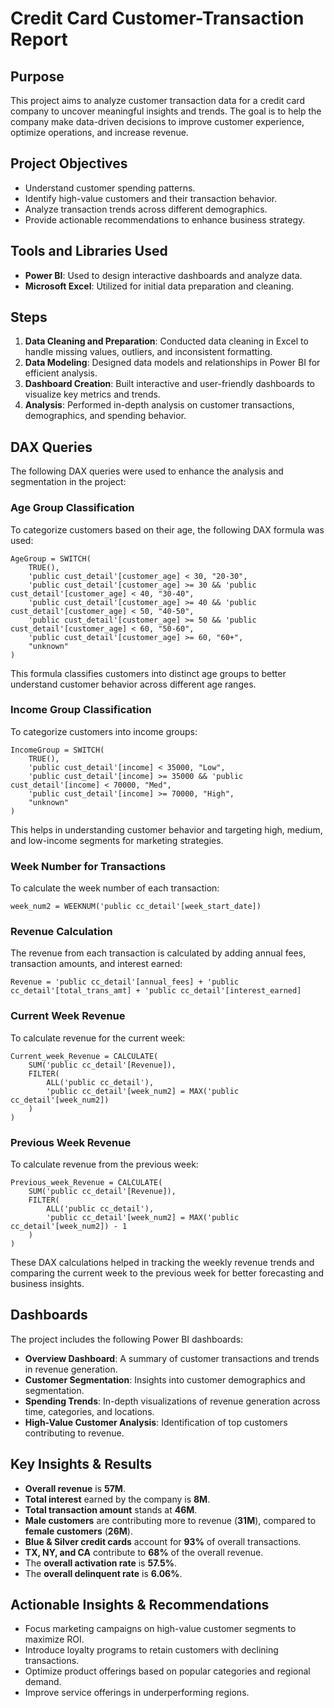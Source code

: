 # Credit Card Customer-Transaction Report

## Purpose
This project aims to analyze customer transaction data for a credit card company to uncover meaningful insights and trends. The goal is to help the company make data-driven decisions to improve customer experience, optimize operations, and increase revenue.

## Project Objectives
- Understand customer spending patterns.
- Identify high-value customers and their transaction behavior.
- Analyze transaction trends across different demographics.
- Provide actionable recommendations to enhance business strategy.

## Tools and Libraries Used
- **Power BI**: Used to design interactive dashboards and analyze data.
- **Microsoft Excel**: Utilized for initial data preparation and cleaning.

## Steps
1. **Data Cleaning and Preparation**: Conducted data cleaning in Excel to handle missing values, outliers, and inconsistent formatting.
2. **Data Modeling**: Designed data models and relationships in Power BI for efficient analysis.
3. **Dashboard Creation**: Built interactive and user-friendly dashboards to visualize key metrics and trends.
4. **Analysis**: Performed in-depth analysis on customer transactions, demographics, and spending behavior.

## DAX Queries

The following DAX queries were used to enhance the analysis and segmentation in the project:

### **Age Group Classification**
To categorize customers based on their age, the following DAX formula was used:

```DAX
AgeGroup = SWITCH(
    TRUE(),
    'public cust_detail'[customer_age] < 30, "20-30",
    'public cust_detail'[customer_age] >= 30 && 'public cust_detail'[customer_age] < 40, "30-40",
    'public cust_detail'[customer_age] >= 40 && 'public cust_detail'[customer_age] < 50, "40-50",
    'public cust_detail'[customer_age] >= 50 && 'public cust_detail'[customer_age] < 60, "50-60",
    'public cust_detail'[customer_age] >= 60, "60+",
    "unknown"
)
```
This formula classifies customers into distinct age groups to better understand customer behavior across different age ranges.

### **Income Group Classification**
To categorize customers into income groups:

```DAX
IncomeGroup = SWITCH(
    TRUE(),
    'public cust_detail'[income] < 35000, "Low",
    'public cust_detail'[income] >= 35000 && 'public cust_detail'[income] < 70000, "Med",
    'public cust_detail'[income] >= 70000, "High",
    "unknown"
)
```
This helps in understanding customer behavior and targeting high, medium, and low-income segments for marketing strategies.

### **Week Number for Transactions**
To calculate the week number of each transaction:

```DAX
week_num2 = WEEKNUM('public cc_detail'[week_start_date])
```

### **Revenue Calculation**
The revenue from each transaction is calculated by adding annual fees, transaction amounts, and interest earned:

```DAX
Revenue = 'public cc_detail'[annual_fees] + 'public cc_detail'[total_trans_amt] + 'public cc_detail'[interest_earned]
```

### **Current Week Revenue**
To calculate revenue for the current week:

```DAX
Current_week_Revenue = CALCULATE(
    SUM('public cc_detail'[Revenue]),
    FILTER(
        ALL('public cc_detail'),
        'public cc_detail'[week_num2] = MAX('public cc_detail'[week_num2])
    )
)
```

### **Previous Week Revenue**
To calculate revenue from the previous week:

```DAX
Previous_week_Revenue = CALCULATE(
    SUM('public cc_detail'[Revenue]),
    FILTER(
        ALL('public cc_detail'),
        'public cc_detail'[week_num2] = MAX('public cc_detail'[week_num2]) - 1
    )
)
```

These DAX calculations helped in tracking the weekly revenue trends and comparing the current week to the previous week for better forecasting and business insights.

## Dashboards
The project includes the following Power BI dashboards:
- **Overview Dashboard**: A summary of customer transactions and trends in revenue generation.
- **Customer Segmentation**: Insights into customer demographics and segmentation.
- **Spending Trends**: In-depth visualizations of revenue generation across time, categories, and locations.
- **High-Value Customer Analysis**: Identification of top customers contributing to revenue.

## Key Insights & Results
- **Overall revenue** is **57M**.
- **Total interest** earned by the company is **8M**.
- **Total transaction amount** stands at **46M**.
- **Male customers** are contributing more to revenue (**31M**), compared to **female customers** (**26M**).
- **Blue & Silver credit cards** account for **93%** of overall transactions.
- **TX, NY, and CA** contribute to **68%** of the overall revenue.
- The **overall activation rate** is **57.5%**.
- The **overall delinquent rate** is **6.06%**.

## Actionable Insights & Recommendations
- Focus marketing campaigns on high-value customer segments to maximize ROI.
- Introduce loyalty programs to retain customers with declining transactions.
- Optimize product offerings based on popular categories and regional demand.
- Improve service offerings in underperforming regions.
